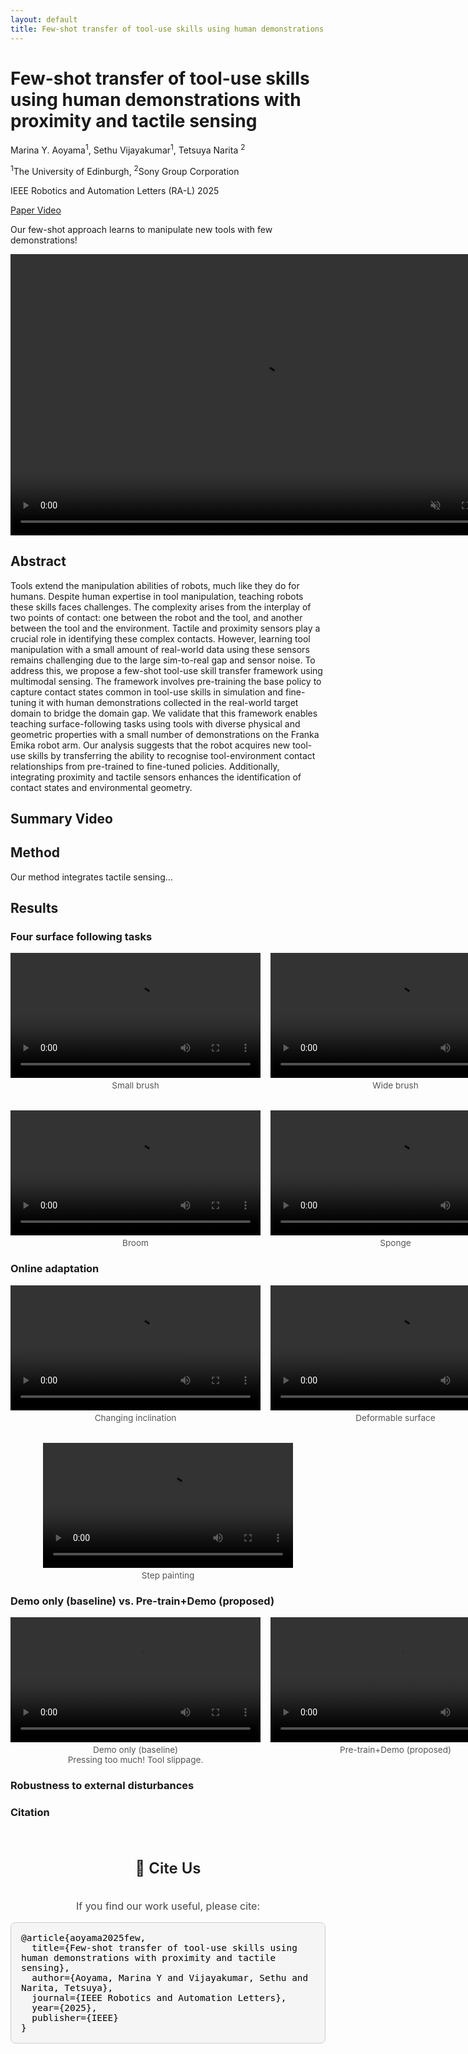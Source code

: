 ```yaml
---
layout: default
title: Few-shot transfer of tool-use skills using human demonstrations with proximity and tactile sensing
---
```


<link rel="stylesheet" href="https://cdnjs.cloudflare.com/ajax/libs/font-awesome/6.4.0/css/all.min.css">

# Few-shot transfer of tool-use skills using human demonstrations with proximity and tactile sensing

Marina Y. Aoyama<sup>1</sup>, Sethu Vijayakumar<sup>1</sup>, Tetsuya Narita <sup>2</sup>

<sup>1</sup>The University of Edinburgh, <sup>2</sup>Sony Group Corporation 

IEEE Robotics and Automation Letters (RA-L) 2025 

<div class="button-container">
  <a href="https://ieeexplore.ieee.org/abstract/document/11053701" target="_blank" class="my-button">
    <span class="icon"><i class="fas fa-file-alt"></i></span>
    <span>Paper</span>
  </a>

  <a href="https://www.youtube.com/embed/zP4JvHaCWHk?start=11" target="_blank" class="my-button">
    <span class="icon"><i class="fas fa-video"></i></span>
    <span>Video</span>
  </a>
</div>

Our few-shot approach learns to manipulate new tools with few demonstrations! 

<video width="800" height="450" controls muted>
  <source src="assets/videos/fourtask_short_video_compressed.mp4" type="video/mp4">
  Your browser does not support the video tag.
</video>

## Abstract 
Tools extend the manipulation abilities of robots, much like they do for humans. Despite human expertise in tool manipulation, teaching robots these skills faces challenges. The complexity arises from the interplay of two points of contact: one between the robot and the tool, and another between the tool and the environment. Tactile and proximity sensors play a crucial role in identifying these complex contacts. However, learning tool manipulation with a small amount of real-world data using these sensors remains challenging due to the large sim-to-real gap and sensor noise. To address this, we propose a few-shot tool-use skill transfer framework using multimodal sensing. The framework involves pre-training the base policy to capture contact states common in tool-use skills in simulation and fine-tuning it with human demonstrations collected in the real-world target domain to bridge the domain gap. We validate that this framework enables teaching surface-following tasks using tools with diverse physical and geometric properties with a small number of demonstrations on the Franka Emika robot arm. Our analysis suggests that the robot acquires new tool-use skills by transferring the ability to recognise tool-environment contact relationships from pre-trained to fine-tuned policies. Additionally, integrating proximity and tactile sensors enhances the identification of contact states and environmental geometry. 

## Summary Video 

<!--
<iframe width="800" height="450" src="https://www.youtube.com/embed/zP4JvHaCWHk?start=11" frameborder="0" allowfullscreen></iframe>
-->

## Method

Our method integrates tactile sensing...

## Results

### Four surface following tasks 

<div style="display: grid; grid-template-columns: repeat(2, 1fr); gap: 2rem 1rem; max-width: 900px; margin: auto;">

  <div style="text-align: center;">
    <video width="400" controls>
      <source src="assets/videos/smallbrush_short_compressed.mp4" type="video/mp4">
      Your browser does not support the video tag.
    </video>
    <div style="font-size: 0.85rem; color: #555; margin-top: 0.25rem;">Small brush</div>
  </div>

  <div style="text-align: center;">
    <video width="400" controls>
      <source src="assets/videos/widebrush_short_compressed.mp4" type="video/mp4">
      Your browser does not support the video tag.
    </video>
    <div style="font-size: 0.85rem; color: #555; margin-top: 0.25rem;">Wide brush</div>
  </div>

  <div style="text-align: center;">
    <video width="400" controls>
      <source src="assets/videos/broom_short_compressed.mp4" type="video/mp4">
      Your browser does not support the video tag.
    </video>
    <div style="font-size: 0.85rem; color: #555; margin-top: 0.25rem;">Broom</div>
  </div>

  <div style="text-align: center;">
    <video width="400" controls>
      <source src="assets/videos/sponge_short_compressed.mp4" type="video/mp4">
      Your browser does not support the video tag.
    </video>
    <div style="font-size: 0.85rem; color: #555; margin-top: 0.25rem;">Sponge</div>
  </div>

</div>

### Online adaptation 

<div style="display: grid; grid-template-columns: repeat(2, 1fr); gap: 1rem; max-width: 900px; margin: auto;">

  <div style="text-align: center;">
    <video width="400" controls>
      <source src="assets/videos/real_online_inclination_compressed.mp4" type="video/mp4">
      Your browser does not support the video tag.
    </video>
    <div style="font-size: 0.85rem; color: #555; margin-top: 0.25rem;">Changing inclination</div>
  </div>

  <div style="text-align: center;">
    <video width="400" controls>
      <source src="assets/videos/real_online_deformable_short_compressed.mp4" type="video/mp4">
      Your browser does not support the video tag.
    </video>
    <div style="font-size: 0.85rem; color: #555; margin-top: 0.25rem;">Deformable surface</div>
  </div>

</div>

<div style="display: flex; justify-content: center; gap: 1rem; max-width: 800px; margin: 2rem auto 0 auto;">

  <div style="text-align: center;">
    <video width="400" controls>
      <source src="assets/videos/smallbrush_step_short_compressed.mp4" type="video/mp4">
      Your browser does not support the video tag.
    </video>
    <div style="font-size: 0.85rem; color: #555; margin-top: 0.25rem;">Step painting</div>
  </div>

</div>


### Demo only (baseline) vs. Pre-train+Demo (proposed) 

<div style="display: grid; grid-template-columns: repeat(2, 1fr); gap: 1rem; max-width: 900px; margin: auto;">

  <div style="text-align: center;">
    <video width="400" controls>
      <source src="assets/videos/smallbrush_demoonly_short_compressed.mp4" type="video/mp4">
      Your browser does not support the video tag.
    </video>
    <div style="font-size: 0.85rem; color: #555; margin-top: 0.25rem;">Demo only (baseline)<br>Pressing too much! Tool slippage. </div>
  </div>

  <div style="text-align: center;">
    <video width="400" controls>
      <source src="assets/videos/smallbrush_short_compressed.mp4" type="video/mp4">
      Your browser does not support the video tag.
    </video>
    <div style="font-size: 0.85rem; color: #555; margin-top: 0.25rem;">Pre-train+Demo (proposed) </div>
  </div>

</div>

### Robustness to external disturbances 


### Citation 
<div style="display: flex; flex-direction: column; align-items: center; margin: 2rem auto; max-width: 800px;">
  <h2 style="font-size: 1.5rem; font-weight: 600;">📄 Cite Us</h2>
  <p style="font-size: 1rem; color: #444; text-align: center;">If you find our work useful, please cite:</p>

  <textarea readonly rows="10" style="
    width: 100%;
    max-width: 800px;
    padding: 1rem;
    font-family: monospace;
    font-size: 0.9rem;
    background: #f5f5f5;
    border-radius: 8px;
    border: 1px solid #ccc;
    box-sizing: border-box;
    resize: none;
  ">@article{aoyama2025few,
  title={Few-shot transfer of tool-use skills using human demonstrations with proximity and tactile sensing},
  author={Aoyama, Marina Y and Vijayakumar, Sethu and Narita, Tetsuya},
  journal={IEEE Robotics and Automation Letters},
  year={2025},
  publisher={IEEE}
}</textarea>
</div>


